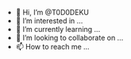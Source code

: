 - 👋 Hi, I’m @T0D0DEKU
- 👀 I’m interested in ...
- 🌱 I’m currently learning ...
- 💞️ I’m looking to collaborate on ...
- 📫 How to reach me ...

<!---
T0D0DEKU/T0D0DEKU is a ✨ special ✨ repository because its `README.md` (this file) appears on your GitHub profile.
You can click the Preview link to take a look at your changes.
--->

